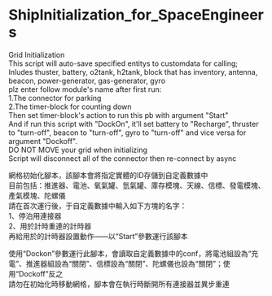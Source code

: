 # ShipInitialization_for_SpaceEngineers
Grid Initialization  
This script will auto-save specified entitys to customdata for calling;  
Inludes thuster, battery, o2tank, h2tank, block that has inventory, antenna, beacon, power-generator, gas-generator, gyro  
plz enter follow module's name after first run:  
1.The connector for parking  
2.The timer-block for counting down  
Then set timer-block's action to run this pb with argument "Start"  
And if run this script with "DockOn", it'll set battery to "Recharge", thruster to "turn-off", beacon to "turn-off", gyro to "turn-off" and vice versa for argument "Dockoff".  
DO NOT MOVE your grid when initializing  
Script will disconnect all of the connector then re-connect by async

網格初始化腳本，該腳本會將指定實體的ID存儲到自定義數據中  
目前包括：推進器、電池、氧氣罐、氫氣罐、庫存模塊、天線、信標、發電模塊、產氣模塊、陀螺儀  
請在首次運行後，于自定義數據中輸入如下方塊的名字：  
1、停泊用連接器  
2、用於計時重連的計時器  
再給用於的計時器設置動作——以“Start”參數運行該腳本  

使用“Dockon”參數運行此腳本，會讀取自定義數據中的conf，將電池組設為“充電”、推進器組設為“關閉”、信標設為“關閉”、陀螺儀也設為“關閉”；使用“Dockoff”反之  
請勿在初始化時移動網格，腳本會在執行時斷開所有連接器並異步重連


